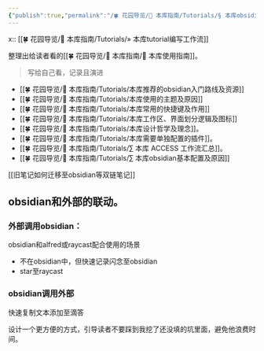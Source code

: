 ```yaml
---
{"publish":true,"permalink":"/🍀 花园导览/🧰 本库指南/Tutorials/§ 本库obsidian使用说明书.md","title":"§ 本库obsidian使用说明书","created":"2022-08-05","modified":"2025-07-09","published":"2025-07-09T16:04:58.894+08:00","tags":["目录笔记","todo/某天"],"cssclasses":""}
---
```



x:: [[🍀 花园导览/🧰 本库指南/Tutorials/» 本库tutorial编写工作流]]

整理出给读者看的[[🍀 花园导览/🧰 本库指南/🧰 本库使用指南]]。

> 写给自己看，记录且演进

- [[🍀 花园导览/🧰 本库指南/Tutorials/本库推荐的obsidian入门路线及资源]]
- [[🍀 花园导览/🧰 本库指南/Tutorials/本库使用的主题及原因]]
- [[🍀 花园导览/🧰 本库指南/Tutorials/本库常用的快捷键及作用]]
- [[🍀 花园导览/🧰 本库指南/Tutorials/本库工作区、界面划分逻辑及图标]]
- [[🍀 花园导览/🧰 本库指南/Tutorials/本库设计哲学及理念]]。
- [[🍀 花园导览/🧰 本库指南/Tutorials/本库需要单独配置的插件]]。
- [[🍀 花园导览/🧰 本库指南/Tutorials/∑ 本库 ACCESS 工作流汇总]]。
- [[🍀 花园导览/🧰 本库指南/Tutorials/∑ 本库obsidian基本配置及原因]]

[[旧笔记如何迁移至obsidian等双链笔记]]

## obsidian和外部的联动。

### 外部调用obsidian：

obsidian和alfred或raycast配合使用的场景

- 不在obsidian中，但快速记录闪念至obsidian
- star至raycast

### obsidian调用外部

快速复制文本添加至滴答

设计一个更方便的方式，引导读者不要踩到我挖了还没填的坑里面，避免他浪费时间。
